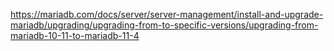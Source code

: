 https://mariadb.com/docs/server/server-management/install-and-upgrade-mariadb/upgrading/upgrading-from-to-specific-versions/upgrading-from-mariadb-10-11-to-mariadb-11-4

